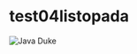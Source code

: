 # test04listopada


![Java Duke](https://upload.wikimedia.org/wikipedia/commons/thumb/5/5d/Duke_%28Java_mascot%29_waving.svg/452px-Duke_%28Java_mascot%29_waving.svg.png)

